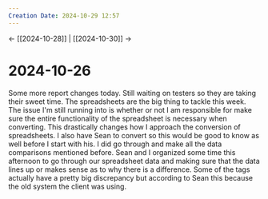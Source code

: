 ```yaml
---
Creation Date: 2024-10-29 12:57
---
```


<- [[2024-10-28]] | [[2024-10-30]]  ->

# 2024-10-26
Some more report changes today. Still waiting on testers so they are taking their sweet time. The spreadsheets are the big thing to tackle this week. The issue I'm still running into is whether or not I am responsible for make sure the entire functionality of the spreadsheet is necessary when converting. This drastically changes how I approach the conversion of spreadsheets. I also have Sean to convert so this would be good to know as well before I start with his. I did go through and make all the data comparisons mentioned before. Sean and I organized some time this afternoon to go through our spreadsheet data and making sure that the data lines up or makes sense as to why there is a difference. Some of the tags actually have a pretty big discrepancy but according to Sean this because the old system the client was using. 